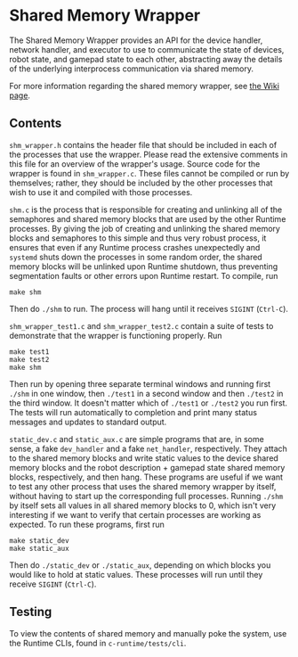 # Shared Memory Wrapper

The Shared Memory Wrapper provides an API for the device handler, network handler, and executor to use to communicate the state of devices, robot state, and gamepad state to each other, abstracting away the details of the underlying interprocess communication via shared memory. 

For more information regarding the shared memory wrapper, see [the Wiki page](https://github.com/pioneers/c-runtime/wiki/Shared-Memory-Wrapper).

## Contents

`shm_wrapper.h` contains the header file that should be included in each of the processes that use the wrapper. Please read the extensive comments in this file for an overview of the wrapper's usage. Source code for the wrapper is found in `shm_wrapper.c`. These files cannot be compiled or run by themselves; rather, they should be included by the other processes that wish to use it and compiled with those processes.

`shm.c` is the process that is responsible for creating and unlinking all of the semaphores and shared memory blocks that are used by the other Runtime processes. By giving the job of creating and unlinking the shared memory blocks and semaphores to this simple and thus very robust process, it ensures that even if any Runtime process crashes unexpectedly and `systemd` shuts down the processes in some random order, the shared memory blocks will be unlinked upon Runtime shutdown, thus preventing segmentation faults or other errors upon Runtime restart. To compile, run
```
make shm
```
Then do `./shm` to run. The process will hang until it receives `SIGINT` (`Ctrl-C`).

`shm_wrapper_test1.c` and `shm_wrapper_test2.c` contain a suite of tests to demonstrate that the wrapper is functioning properly. Run
```
make test1
make test2
make shm
```
Then run by opening three separate terminal windows and running first `./shm` in one window, then `./test1` in a second window and then `./test2` in the third window. It doesn't matter which of `./test1` or `./test2` you run first. The tests will run automatically to completion and print many status messages and updates to standard output. 

`static_dev.c` and `static_aux.c` are simple programs that are, in some sense, a fake `dev_handler` and a fake `net_handler`, respectively. They attach to the shared memory blocks and write static values to the device shared memory blocks and the robot description + gamepad state shared memory blocks, respectively, and then hang. These programs are useful if we want to test any other process that uses the shared memory wrapper by itself, without having to start up the corresponding full processes. Running `./shm` by itself sets all values in all shared memory blocks to 0, which isn't very interesting if we want to verify that certain processes are working as expected. To run these programs, first run
```
make static_dev
make static_aux
```
Then do `./static_dev` or `./static_aux`, depending on which blocks you would like to hold at static values. These processes will run until they receive `SIGINT` (`Ctrl-C`).

## Testing

To view the contents of shared memory and manually poke the system, use the Runtime CLIs, found in `c-runtime/tests/cli`.